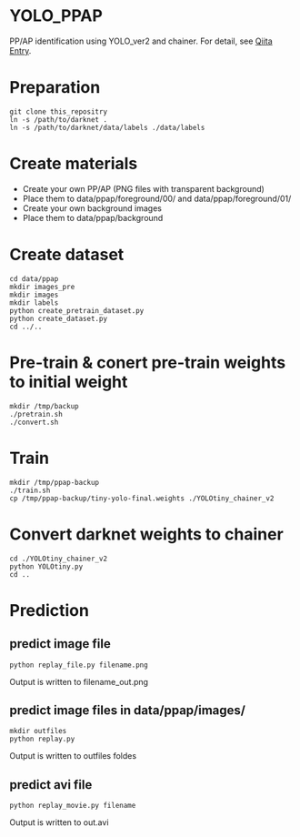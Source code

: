 # YOLO_PPAP

PP/AP identification using YOLO_ver2 and chainer.
For detail, see [Qiita Entry](TBD).

# Preparation

```
git clone this_repositry
ln -s /path/to/darknet .
ln -s /path/to/darknet/data/labels ./data/labels
```

# Create materials

- Create your own PP/AP (PNG files with transparent background)
- Place them to data/ppap/foreground/00/ and data/ppap/foreground/01/
- Create your own background images
- Place them to data/ppap/background

# Create dataset

```
cd data/ppap
mkdir images_pre
mkdir images
mkdir labels
python create_pretrain_dataset.py
python create_dataset.py
cd ../..
```

# Pre-train & conert pre-train weights to initial weight

```
mkdir /tmp/backup
./pretrain.sh
./convert.sh
```

# Train

```
mkdir /tmp/ppap-backup
./train.sh
cp /tmp/ppap-backup/tiny-yolo-final.weights ./YOLOtiny_chainer_v2
```

# Convert darknet weights to chainer

```
cd ./YOLOtiny_chainer_v2
python YOLOtiny.py
cd ..
```

# Prediction

## predict image file

```
python replay_file.py filename.png
```
Output is written to filename_out.png

## predict image files in data/ppap/images/


```
mkdir outfiles
python replay.py
```
Output is written to outfiles foldes

## predict avi file

```
python replay_movie.py filename
```
Output is written to out.avi

